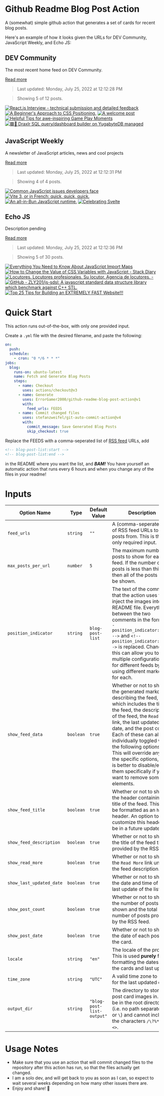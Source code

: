 # Github Readme Blog Post Action

A (somewhat) simple github action that generates a set of cards for recent blog posts.

Here's an example of how it looks given the URLs for DEV Community, JavaScript Weekly, and Echo JS:

<!-- post-list:start -->
## DEV Community

The most recent home feed on DEV Community.

[Read more](https://dev.to)
> Last updated: Monday, July 25, 2022 at 12:12:28 PM

> Showing 5 of 12 posts.

[![React.js Interview - technical submission and detailed feedback](https://raw.githubusercontent.com/ErrorGamer2000/github-readme-blog-post-action/main/generated_files/DEV_Community/React.js_Interview_-_technical_submission_and_detailed_feedback.svg)](https://dev.to/rajeshroyal/reactjs-interview-technical-submission-and-detailed-feedback-2pk7)
[![A Beginner's Approach to CSS Positioning.](https://raw.githubusercontent.com/ErrorGamer2000/github-readme-blog-post-action/main/generated_files/DEV_Community/A_Beginner's_Approach_to_CSS_Positioning..svg)](https://dev.to/mercysticks/a-beginners-approach-to-css-positioning-15o1)
[![A welcome post](https://raw.githubusercontent.com/ErrorGamer2000/github-readme-blog-post-action/main/generated_files/DEV_Community/A_welcome_post.svg)](https://dev.to/beetlehope/a-welcome-post-2pkb)
[![Helpful Tips for awe-inspiring Game Play Moments](https://raw.githubusercontent.com/ErrorGamer2000/github-readme-blog-post-action/main/generated_files/DEV_Community/Helpful_Tips_for_awe-inspiring_Game_Play_Moments.svg)](https://dev.to/marshalbrock/helpful-tips-for-awe-inspiring-game-play-moments-1a33)
[![🟩🚀 Draxlr SQL query/dashboard builder on YugabyteDB managed](https://raw.githubusercontent.com/ErrorGamer2000/github-readme-blog-post-action/main/generated_files/DEV_Community/🟩🚀_Draxlr_SQL_query_dashboard_builder_on_YugabyteDB_managed.svg)](https://dev.to/yugabyte/draxlr-sql-querydashboard-builder-on-yugabytedb-managed-4ngk)


## JavaScript Weekly

A newsletter of JavaScript articles, news and cool projects

[Read more](https://javascriptweekly.com/)
> Last updated: Monday, July 25, 2022 at 12:12:31 PM

> Showing 4 of 4 posts.

[![Common JavaScript issues developers face](https://raw.githubusercontent.com/ErrorGamer2000/github-readme-blog-post-action/main/generated_files/JavaScript_Weekly/Common_JavaScript_issues_developers_face.svg)](https://javascriptweekly.com/issues/599)
[![Vite 3, or in French: quick, quick, quick.](https://raw.githubusercontent.com/ErrorGamer2000/github-readme-blog-post-action/main/generated_files/JavaScript_Weekly/Vite_3__or_in_French__quick__quick__quick..svg)](https://javascriptweekly.com/issues/598)
[![An all-in-Bun JavaScript runtime.](https://raw.githubusercontent.com/ErrorGamer2000/github-readme-blog-post-action/main/generated_files/JavaScript_Weekly/An_all-in-Bun_JavaScript_runtime..svg)](https://javascriptweekly.com/issues/597)
[![Celebrating Svelte](https://raw.githubusercontent.com/ErrorGamer2000/github-readme-blog-post-action/main/generated_files/JavaScript_Weekly/Celebrating_Svelte.svg)](https://javascriptweekly.com/issues/596)


## Echo JS

Description pending

[Read more](
http://www.echojs.com
)
> Last updated: Monday, July 25, 2022 at 12:12:36 PM

> Showing 5 of 30 posts.

[![Everything You Need to Know About JavaScript Import Maps](https://raw.githubusercontent.com/ErrorGamer2000/github-readme-blog-post-action/main/generated_files/_Echo_JS_/Everything_You_Need_to_Know_About_JavaScript_Import_Maps.svg)](
https://www.honeybadger.io/blog/import-maps/
)
[![How to Change the Value of CSS Variables with JavaScript - Stack Diary](https://raw.githubusercontent.com/ErrorGamer2000/github-readme-blog-post-action/main/generated_files/_Echo_JS_/How_to_Change_the_Value_of_CSS_Variables_with_JavaScript_-_Stack_Diary.svg)](https://stackdiary.com/snippet/change-css-variable-value-javascript/)
[![Locutores. Locutores profesionales. Su locutor. Agencia de locutores. -](https://raw.githubusercontent.com/ErrorGamer2000/github-readme-blog-post-action/main/generated_files/_Echo_JS_/Locutores._Locutores_profesionales._Su_locutor._Agencia_de_locutores._-.svg)](https://www.locutortv.es/)
[![GitHub - ZLY201/js-sdsl: A javascript standard data structure library which benchmark against C++ STL.](https://raw.githubusercontent.com/ErrorGamer2000/github-readme-blog-post-action/main/generated_files/_Echo_JS_/GitHub_-_ZLY201_js-sdsl__A_javascript_standard_data_structure_library_which_benchmark_against_C++_STL..svg)](https://github.com/ZLY201/js-sdsl)
[![Top 25 Tips for Building an EXTREMELY FAST Website!!!](https://raw.githubusercontent.com/ErrorGamer2000/github-readme-blog-post-action/main/generated_files/_Echo_JS_/Top_25_Tips_for_Building_an_EXTREMELY_FAST_Website!!!.svg)](https://dev.to/dustinbrett/top-25-tips-for-building-an-extremely-fast-website-iaf)


<!-- post-list:end -->

# Quick Start

This action runs out-of-the-box, with only one provided input.

Create a `.yml` file with the desired filename, and paste the following:

```yml
on:
  push:
  schedule:
    - cron: "0 */6 * * *"
jobs:
  blog:
    runs-on: ubuntu-latest
    name: Fetch and Generate Blog Posts
    steps:
      - name: Checkout
        uses: actions/checkout@v3
      - name: Generate
        uses: ErrorGamer2000/github-readme-blog-post-action@v1
        with:
          feed_urls: FEEDS
      - name: Commit changed files
        uses: stefanzweifel/git-auto-commit-action@v4
        with:
          commit_message: Save Generated Blog Posts
          skip_checkout: true
```

Replace the FEEDS with a comma-seperated list of [RSS feed](https://rss.com/blog/how-do-rss-feeds-work/) URLs, add

```md
<!-- blog-post-list:start -->
<!-- blog-post-list:end -->
```

in the README where you want the list, and **_BAM!_** You have yourself an automatic action that runs every 6 hours and when you change any of the files in your readme!

# Inputs

<table>
  <thead>
    <tr>
      <th>Option Name</th>
      <th>Type</th>
      <th>Default Value</th>
      <th>Description</th>
    </tr>
  </thead>
  <tbody>
    <tr>
      <td><code>feed_urls</code></td>
      <td><code>string</code></td>
      <td><code>""</code></td>
      <td>A (comma-seperated) list of RSS feed URLs to load posts from. This is the only required input.</td>
    </tr>
    <tr>
      <td><code>max_posts_per_url</code></td>
      <td><code>number</code></td>
      <td><code>5</code></td>
      <td>The maximum number of posts to show for each feed. If the number of posts is less than this, then all of the posts will be shown.</td>
    </tr>
    <tr>
      <td><code>position_indicator</code></td>
      <td><code>string</code></td>
      <td><code>blog-post-list</code></td>
      <td>The text of the comments that the action uses to inject the images into the README file. Everything between the two comments in the form <code>&lt;!-- position_indicator:start --&gt;</code> and <code>&lt;!-- position_indicator:end --&gt;</code> is replaced. Changing this can allow you to use multiple configurations for different feeds by using different markers for each.</td>
    </tr>
    <tr>
      <td><code>show_feed_data</code></td>
      <td><code>boolean</code></td>
      <td><code>true</code></td>
      <td>Whether or not to show the generated markdown describing the feed, which includes the title of the feed, the description of the feed, the <code>Read More</code> link, the last updated date, and the post count. Each of these can also be individually toggled with the following options. This will override any of the specific options, so it is better to disable/enable them specifically if you want to remove some elements.</td>
    </tr>
    <tr>
      <td><code>show_feed_title</code></td>
      <td><code>boolean</code></td>
      <td><code>true</code></td>
      <td>Whether or not to show the header containing the title of the feed. This will be formatted as an <code>h2</code> header. An option to customize this header will be in a future update.</td>
    </tr>
    <tr>
      <td><code>show_feed_description</code></td>
      <td><code>boolean</code></td>
      <td><code>true</code></td>
      <td>Whether or not to show the title of the feed that is provided by the RSS feed.</td>
    </tr>
    <tr>
      <td><code>show_read_more</code></td>
      <td><code>boolean</code></td>
      <td><code>true</code></td>
      <td>Whether or not to show the <code>Read More</code> link under the feed description.</td>
    </tr>
    <tr>
      <td><code>show_last_updated_date</code></td>
      <td><code>boolean</code></td>
      <td><code>true</code></td>
      <td>Whether or not to show the date and time of the last update of the list.</td>
    </tr>
    <tr>
      <td><code>show_post_count</code></td>
      <td><code>boolean</code></td>
      <td><code>true</code></td>
      <td>Whether or not to show the number of posts shown and the total number of posts provided by the RSS feed.</td>
    </tr>
    <tr>
      <td><code>show_post_date</code></td>
      <td><code>boolean</code></td>
      <td><code>true</code></td>
      <td>Whether or not to show the date of each post on the card.</td>
    </tr>
    <tr>
      <td><code>locale</code></td>
      <td><code>string</code></td>
      <td><code>"en"</code></td>
      <td>The locale of the project. This is used <strong>purely</strong> for formatting the dates of the cards and last update.</td>
    </tr>
    <tr>
      <td><code>time_zone</code></td>
      <td><code>string</code></td>
      <td><code>"UTC"</code></td>
      <td>A valid time zone to use for the last updated date.</td>
    </tr>
    <tr>
      <td><code>output_dir</code></td>
      <td><code>string</code></td>
      <td><code>"blog-post-list-output"</code></td>
      <td>The directory to store the post card images in. Must be in the root directory (i.e. no path separators <code>/</code> or <code>\</code>) and cannot include the characters <code>/\?%*:|"&lt;&gt;</code>.</td>
    </tr>
<!--
    <tr>
      <td><code></code></td>
      <td><cde></cde></td>
      <td><code></code></td>
      <td></td>
    </tr>
-->
  </tbody>
</table>

# Usage Notes

- Make sure that you use an action that will commit changed files to the repository after this action has run, so that the files actually get changed.
- I am a solo dev, and will get back to you as soon as I can, so expect to wait several weeks depending on how many other issues there are.
- Enjoy and share! 🤗
